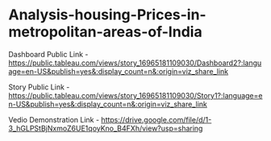 # Analysis-housing-Prices-in-metropolitan-areas-of-India


Dashboard Public Link - https://public.tableau.com/views/story_16965181109030/Dashboard2?:language=en-US&publish=yes&:display_count=n&:origin=viz_share_link

Story Public Link - https://public.tableau.com/views/story_16965181109030/Story1?:language=en-US&publish=yes&:display_count=n&:origin=viz_share_link

Vedio Demonstration Link - https://drive.google.com/file/d/1-3_hGLPStBjNxmoZ6UE1qoyKno_B4FXh/view?usp=sharing
